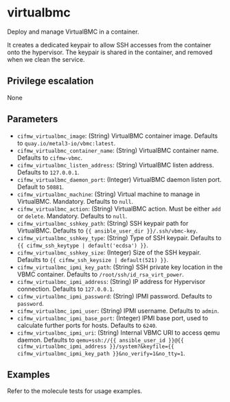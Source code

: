 # virtualbmc
Deploy and manage VirtualBMC in a container.

It creates a dedicated keypair to allow SSH accesses from the container onto the
hypervisor. The keypair is shared in the container, and removed when we clean the
service.

## Privilege escalation
None

## Parameters
* `cifmw_virtualbmc_image`: (String) VirtualBMC container image. Defaults to `quay.io/metal3-io/vbmc:latest`.
* `cifmw_virtualbmc_container_name`: (String) VirtualBMC container name. Defaults to `cifmw-vbmc`.
* `cifmw_virtualbmc_listen_address`: (String) VirtualBMC listen address. Defaults to `127.0.0.1`.
* `cifmw_virtualbmc_daemon_port`: (Integer) VirtualBMC daemon listen port. Default to `50881`.
* `cifmw_virtualbmc_machine`: (String) Virtual machine to manage in VirtualBMC. Mandatory. Defaults to `null`.
* `cifmw_virtualbmc_action`: (String) VirtualBMC action. Must be either `add` or `delete`. Mandatory. Defaults to `null`.
* `cifmw_virtualbmc_sshkey_path`: (String) SSH keypair path for VirtualBMC. Defaults to `{{ ansible_user_dir }}/.ssh/vbmc-key`.
* `cifmw_virtualbmc_sshkey_type`: (String) Type of SSH keypair. Defaults to `{{ cifmw_ssh_keytype | default('ecdsa') }}`.
* `cifmw_virtualbmc_sshkey_size`: (Integer) Size of the SSH keypair. Defaults to `{{ cifmw_ssh_keysize | default(521) }}`.
* `cifmw_virtualbmc_ipmi_key_path`: (String) SSH private key location in the VBMC container. Defaults to `/root/ssh/id_rsa_virt_power`.
* `cifmw_virtualbmc_ipmi_address`: (String) IP address for Hypervisor connection. Defaults to `127.0.0.1`.
* `cifmw_virtualbmc_ipmi_password`: (String) IPMI password. Defaults to `password`.
* `cifmw_virtualbmc_ipmi_user`: (String) IPMI username. Defaults to `admin`.
* `cifmw_virtualbmc_ipmi_base_port`: (Integer) IPMI base port, used to calculate further ports for hosts. Defaults to `6240`.
* `cifmw_virtualbmc_ipmi_uri`: (String) Internal VBMC URI to access qemu daemon. Defaults to
  `qemu+ssh://{{ ansible_user_id }}@{{ cifmw_virtualbmc_ipmi_address }}/system?&keyfile={{ cifmw_virtualbmc_ipmi_key_path }}&no_verify=1&no_tty=1`.


## Examples
Refer to the molecule tests for usage examples.
